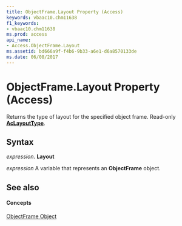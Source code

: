 ```yaml
---
title: ObjectFrame.Layout Property (Access)
keywords: vbaac10.chm11638
f1_keywords:
- vbaac10.chm11638
ms.prod: access
api_name:
- Access.ObjectFrame.Layout
ms.assetid: bd666a9f-f4b6-9b33-a6e1-d6a8570133de
ms.date: 06/08/2017
---
```



# ObjectFrame.Layout Property (Access)

Returns the type of layout for the specified object frame. Read-only  **[AcLayoutType](aclayouttype-enumeration-access.md)**.


## Syntax

 _expression_. **Layout**

 _expression_ A variable that represents an **ObjectFrame** object.


## See also


#### Concepts


[ObjectFrame Object](objectframe-object-access.md)

